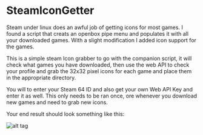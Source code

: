 # SteamIconGetter
Steam under linux does an awful job of getting icons for most games. I found a script that creats an openbox pipe menu and populates it with all your downloaded games. With a slight modification I added icon support for the games.

This is a simple steam Icon grabber to go with the companion script, it will check what games you have downloaded, then use the web API to check your profile and grab the 32x32 pixel icons for each game and place them in the appropriate directory.

You will to enter your Steam 64 ID and also get your own Web API Key and enter it as well. This only needs to be ran once, ore whenever you download new games and need to grab new icons.

Your end result should look something like this:

![alt tag](http://i.imgur.com/UzJFl0P.png)
